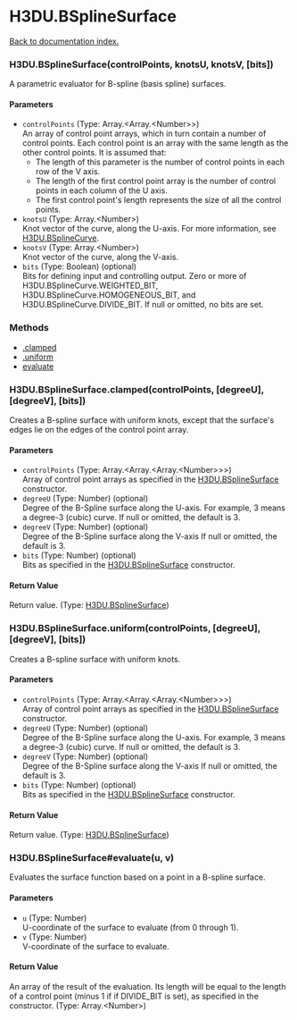 # H3DU.BSplineSurface

[Back to documentation index.](index.md)

### H3DU.BSplineSurface(controlPoints, knotsU, knotsV, [bits]) <a id='H3DU.BSplineSurface'></a>

A parametric evaluator for B-spline (basis spline) surfaces.

#### Parameters

* `controlPoints` (Type: Array.&lt;Array.&lt;Number>>)<br>
    An array of control point arrays, which in turn contain a number of control points. Each control point is an array with the same length as the other control points. It is assumed that:<ul> <li>The length of this parameter is the number of control points in each row of the V axis. <li>The length of the first control point array is the number of control points in each column of the U axis. <li>The first control point's length represents the size of all the control points. </ul>
* `knotsU` (Type: Array.&lt;Number>)<br>
    Knot vector of the curve, along the U-axis. For more information, see <a href="H3DU.BSplineCurve.md">H3DU.BSplineCurve</a>.
* `knotsV` (Type: Array.&lt;Number>)<br>
    Knot vector of the curve, along the V-axis.
* `bits` (Type: Boolean) (optional)<br>
    Bits for defining input and controlling output. Zero or more of H3DU.BSplineCurve.WEIGHTED_BIT, H3DU.BSplineCurve.HOMOGENEOUS_BIT, and H3DU.BSplineCurve.DIVIDE_BIT. If null or omitted, no bits are set.

### Methods

* [.clamped](#H3DU.BSplineSurface.clamped)
* [.uniform](#H3DU.BSplineSurface.uniform)
* [evaluate](#H3DU.BSplineSurface_H3DU.BSplineSurface_evaluate)

### H3DU.BSplineSurface.clamped(controlPoints, [degreeU], [degreeV], [bits]) <a id='H3DU.BSplineSurface.clamped'></a>

Creates a B-spline surface with uniform knots, except that
the surface's edges lie on the edges of the control point array.

#### Parameters

* `controlPoints` (Type: Array.&lt;Array.&lt;Array.&lt;Number>>>)<br>
    Array of control point arrays as specified in the <a href="H3DU.BSplineSurface.md">H3DU.BSplineSurface</a> constructor.
* `degreeU` (Type: Number) (optional)<br>
    Degree of the B-Spline surface along the U-axis. For example, 3 means a degree-3 (cubic) curve. If null or omitted, the default is 3.
* `degreeV` (Type: Number) (optional)<br>
    Degree of the B-Spline surface along the V-axis If null or omitted, the default is 3.
* `bits` (Type: Number) (optional)<br>
    Bits as specified in the <a href="H3DU.BSplineSurface.md">H3DU.BSplineSurface</a> constructor.

#### Return Value

Return value. (Type: <a href="H3DU.BSplineSurface.md">H3DU.BSplineSurface</a>)

### H3DU.BSplineSurface.uniform(controlPoints, [degreeU], [degreeV], [bits]) <a id='H3DU.BSplineSurface.uniform'></a>

Creates a B-spline surface with uniform knots.

#### Parameters

* `controlPoints` (Type: Array.&lt;Array.&lt;Array.&lt;Number>>>)<br>
    Array of control point arrays as specified in the <a href="H3DU.BSplineSurface.md">H3DU.BSplineSurface</a> constructor.
* `degreeU` (Type: Number) (optional)<br>
    Degree of the B-Spline surface along the U-axis. For example, 3 means a degree-3 (cubic) curve. If null or omitted, the default is 3.
* `degreeV` (Type: Number) (optional)<br>
    Degree of the B-Spline surface along the V-axis If null or omitted, the default is 3.
* `bits` (Type: Number) (optional)<br>
    Bits as specified in the <a href="H3DU.BSplineSurface.md">H3DU.BSplineSurface</a> constructor.

#### Return Value

Return value. (Type: <a href="H3DU.BSplineSurface.md">H3DU.BSplineSurface</a>)

### H3DU.BSplineSurface#evaluate(u, v) <a id='H3DU.BSplineSurface_H3DU.BSplineSurface_evaluate'></a>

Evaluates the surface function based on a point
in a B-spline surface.

#### Parameters

* `u` (Type: Number)<br>
    U-coordinate of the surface to evaluate (from 0 through 1).
* `v` (Type: Number)<br>
    V-coordinate of the surface to evaluate.

#### Return Value

An array of the result of
the evaluation. Its length will be equal to the
length of a control point (minus 1 if if DIVIDE_BIT is set), as specified in the constructor. (Type: Array.&lt;Number>)
